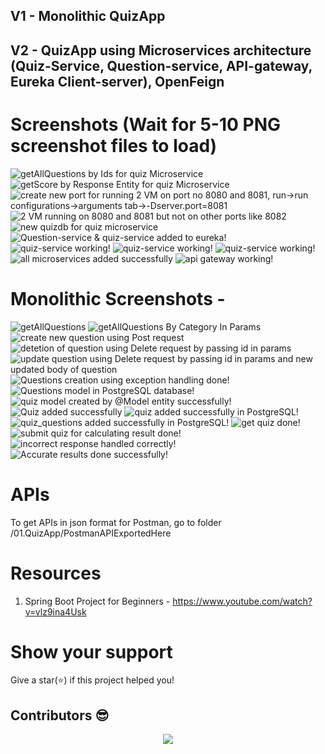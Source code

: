 ## V1 - Monolithic QuizApp

## V2 - QuizApp using Microservices architecture (Quiz-Service, Question-service, API-gateway, Eureka Client-server), OpenFeign

# Screenshots (Wait for 5-10 PNG screenshot files to load)

<img src="./03.QuizApp Microservices/Screenshots/ss18.PNG" alt="getAllQuestions by Ids for quiz Microservice" >
<img src="./03.QuizApp Microservices/Screenshots/ss19.PNG" alt="getScore by Response Entity for quiz Microservice" >
<img src="./03.QuizApp Microservices/Screenshots/ss20.PNG" alt="create new port for running 2 VM on port no 8080 and 8081, run->run configurations->arguments tab->-Dserver.port=8081" >
<img src="./03.QuizApp Microservices/Screenshots/ss21.gif" alt="2 VM running on 8080 and 8081 but not on other ports like 8082" >
<img src="./03.QuizApp Microservices/Screenshots/ss22.PNG" alt="new quizdb for quiz microservice" >
<img src="./03.QuizApp Microservices/Screenshots/ss25.PNG" alt="Question-service & quiz-service added to eureka!" >
<img src="./03.QuizApp Microservices/Screenshots/ss27.PNG" alt="quiz-service working!" >   
<img src="./03.QuizApp Microservices/Screenshots/ss28.PNG" alt="quiz-service working!" >   
<img src="./03.QuizApp Microservices/Screenshots/ss29.PNG" alt="quiz-service working!" >
<img src="./03.QuizApp Microservices/Screenshots/ss30.PNG" alt="all microservices added successfully" >
<img src="./03.QuizApp Microservices/Screenshots/ss31.PNG" alt="api gateway working!" >

# Monolithic Screenshots -

<img src="./01.QuizApp/Screenshots/ss1.PNG" alt="getAllQuestions" >
<img src="./01.QuizApp/Screenshots/ss2.PNG" alt="getAllQuestions By Category In Params" >
<img src="./01.QuizApp/Screenshots/ss3.PNG" alt="create new question using Post request" >
<img src="./01.QuizApp/Screenshots/ss4.PNG" alt="detetion of question using Delete request by passing id in params" >
<img src="./01.QuizApp/Screenshots/ss6.PNG" alt="update question using Delete request by passing id in params and new updated body of question" >
<img src="./01.QuizApp/Screenshots/ss7.PNG" alt="Questions creation using exception handling done!" >
<img src="./01.QuizApp/Screenshots/ss8.PNG" alt="Questions model in PostgreSQL database!" >
<img src="./01.QuizApp/Screenshots/ss10.PNG" alt="quiz model created by @Model entity successfully!" >
<img src="./01.QuizApp/Screenshots/ss11Working.PNG" alt="Quiz added successfully" >
<img src="./01.QuizApp/Screenshots/ss12.PNG" alt="quiz added successfully in PostgreSQL!" >
<img src="./01.QuizApp/Screenshots/ss13.PNG" alt="quiz_questions added successfully in PostgreSQL!" >
<img src="./01.QuizApp/Screenshots/ss14.PNG" alt="get quiz done!" >
<img src="./01.QuizApp/Screenshots/ss15.PNG" alt="submit quiz for calculating result done!" >
<img src="./01.QuizApp/Screenshots/ss16.PNG" alt="incorrect response handled correctly!" >
<img src="./01.QuizApp/Screenshots/ss17.PNG" alt="Accurate results done successfully!" >

# APIs

To get APIs in json format for Postman, go to folder /01.QuizApp/PostmanAPIExportedHere

# Resources

1. Spring Boot Project for Beginners - https://www.youtube.com/watch?v=vlz9ina4Usk

# Show your support

Give a star(⭐️) if this project helped you!

## Contributors 😎

<p align="center"> <a href="https://github.com/KedarKK1/SpringBoot-projects/graphs/contributors"> <img src="https://contrib.rocks/image?repo=KedarKK1/SpringBoot-projects" /> </a> 
</p>

<!-- <br/>
Make sure to credit me in the Footer, if you do end up using it! -->
